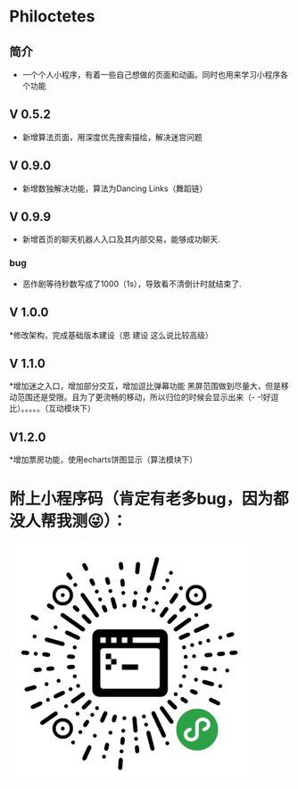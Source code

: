 # Philoctetes
## 简介
* 一个个人小程序，有着一些自己想做的页面和动画。同时也用来学习小程序各个功能

## V 0.5.2
* 新增算法页面，用深度优先搜索描绘，解决迷宫问题

## V 0.9.0
* 新增数独解决功能，算法为Dancing Links（舞蹈链）

## V 0.9.9
* 新增首页的聊天机器人入口及其内部交易，能够成功聊天.
### bug
* 恶作剧等待秒数写成了1000（1s），导致看不清倒计时就结束了.

## V 1.0.0
*修改架构，完成基础版本建设（恩 建设 这么说比较高级）

## V 1.1.0
*增加迷之入口，增加部分交互，增加逗比弹幕功能 黑屏范围做到尽量大，但是移动范围还是受限。且为了更流畅的移动，所以归位的时候会显示出来（- -!好逗比）。。。。。（互动模块下）

## V1.2.0
*增加票房功能，使用echarts饼图显示（算法模块下）


# 附上小程序码（肯定有老多bug，因为都没人帮我测😜）：


![小程序码](https://github.com/roselle-dev/Philoctetes/blob/master/client/images/pic/miniCode.png)

